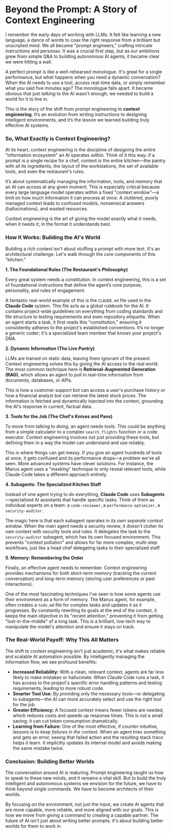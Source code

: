 # Beyond the Prompt: A Story of Context Engineering

I remember the early days of working with LLMs. It felt like learning a new language, a dance of words to coax the right response from a brilliant but unscripted mind. We all became "prompt engineers," crafting intricate instructions and personas. It was a crucial first step, but as our ambitions grew from simple Q&A to building autonomous AI agents, it became clear we were hitting a wall.

A perfect prompt is like a well-rehearsed monologue. It's great for a single performance, but what happens when you need a dynamic conversation? When the AI needs to use a tool, access real-time data, or simply remember what you said five minutes ago? The monologue falls apart. It became obvious that just *talking* to the AI wasn't enough; we needed to build a world for it to live in.

This is the story of the shift from prompt engineering to **context engineering**. It’s an evolution from writing instructions to designing intelligent environments, and it’s the lesson we learned building truly effective AI systems.

### So, What Exactly is Context Engineering?

At its heart, context engineering is the discipline of designing the entire "information ecosystem" an AI operates within. Think of it this way: if a prompt is a single recipe for a chef, context is the entire kitchen—the pantry with all its ingredients, the layout of the workstations, the set of available tools, and even the restaurant's rules.

It’s about systematically managing the information, tools, and memory that an AI can access at any given moment. This is especially critical because every large language model operates within a fixed "context window"—a limit on how much information it can process at once. A cluttered, poorly managed context leads to confused models, nonsensical answers (hallucinations), and wasted resources.

Context engineering is the art of giving the model exactly what it needs, when it needs it, in the format it understands best.

### How It Works: Building the AI's World

Building a rich context isn't about stuffing a prompt with more text. It's an architectural challenge. Let's walk through the core components of this "kitchen."

**1. The Foundational Rules (The Restaurant's Philosophy)**

Every great system needs a constitution. In context engineering, this is a set of foundational instructions that define the agent’s core purpose, personality, and rules of engagement.

A fantastic real-world example of this is the `CLAUDE.md` file used in the **Claude Code** system. This file acts as a global rulebook for the AI. It contains project-wide guidelines on everything from coding standards and file structure to testing requirements and even repository etiquette. When an agent starts a task, it first reads this "constitution," ensuring it consistently adheres to the project's established conventions. It’s no longer a generic coder; it's a specialized team member that knows your project's DNA.

**2. Dynamic Information (The Live Pantry)**

LLMs are trained on static data, leaving them ignorant of the present. Context engineering solves this by giving the AI access to the real world. The most common technique here is **Retrieval-Augmented Generation (RAG)**, which allows an agent to pull in real-time information from documents, databases, or APIs.

This is how a customer support bot can access a user's purchase history or how a financial analyst bot can retrieve the latest stock prices. The information is fetched and dynamically injected into the context, grounding the AI's response in current, factual data.

**3. Tools for the Job (The Chef's Knives and Pans)**

To move from talking to *doing*, an agent needs tools. This could be anything from a simple calculator to a complex `search_flights` function or a code executor. Context engineering involves not just providing these tools, but defining them in a way the model can understand and use reliably.

This is where things can get messy. If you give an agent hundreds of tools at once, it gets confused and its performance drops—a problem we've all seen. More advanced systems have clever solutions. For instance, the Manus agent uses a "masking" technique to only reveal relevant tools, while Claude Code takes a different approach entirely.

**4. Subagents: The Specialized Kitchen Staff**

Instead of one agent trying to do everything, **Claude Code** uses **Subagents**—specialized AI assistants that handle specific tasks. Think of them as individual experts on a team: a `code-reviewer`, a `performance-optimizer`, a `security-auditor`.

The magic here is that each subagent operates in its *own separate context window*. When the main agent needs a security review, it doesn't clutter its own context with security tools and rules. It delegates the task to the `security-auditor` subagent, which has its own focused environment. This prevents "context pollution" and allows for far more complex, multi-step workflows, just like a head chef delegating tasks to their specialized staff.

**5. Memory: Remembering the Order**

Finally, an effective agent needs to remember. Context engineering provides mechanisms for both short-term memory (tracking the current conversation) and long-term memory (storing user preferences or past interactions).

One of the most fascinating techniques I've seen is how some agents use their environment as a form of memory. The Manus agent, for example, often creates a `todo.md` file for complex tasks and updates it as it progresses. By constantly rewriting its goals at the end of the context, it keeps the main objective in its "recent attention," preventing it from getting "lost-in-the-middle" of a long task. This is a brilliant, low-tech way to manipulate the model's attention and ensure it stays on track.

### The Real-World Payoff: Why This All Matters

The shift to context engineering isn't just academic; it's what makes reliable and scalable AI automation possible. By intelligently managing the information flow, we see profound benefits:

-   **Increased Reliability:** With a clean, relevant context, agents are far less likely to make mistakes or hallucinate. When Claude Code runs a task, it has access to the project's specific error handling patterns and testing requirements, leading to more robust code.
-   **Smarter Tool Use:** By providing only the necessary tools—or delegating to subagents—the AI can more accurately select and use the right tool for the job.
-   **Greater Efficiency:** A focused context means fewer tokens are needed, which reduces costs and speeds up response times. This is not a small saving; it can cut token consumption dramatically.
-   **Learning from Failure:** One of the most effective, if counter-intuitive, lessons is to *keep failures in the context*. When an agent tries something and gets an error, seeing that failed action and the resulting stack trace helps it learn. It implicitly updates its internal model and avoids making the same mistake twice.

### Conclusion: Building Better Worlds

The conversation around AI is maturing. Prompt engineering taught us how to speak to these new minds, and it remains a vital skill. But to build the truly intelligent and autonomous systems we envision for the future, we have to think beyond single commands. We have to become architects of their worlds.

By focusing on the environment, not just the input, we create AI agents that are more capable, more reliable, and more aligned with our goals. This is how we move from giving a command to creating a capable partner. The future of AI isn't just about writing better prompts; it's about building better worlds for them to work in.
